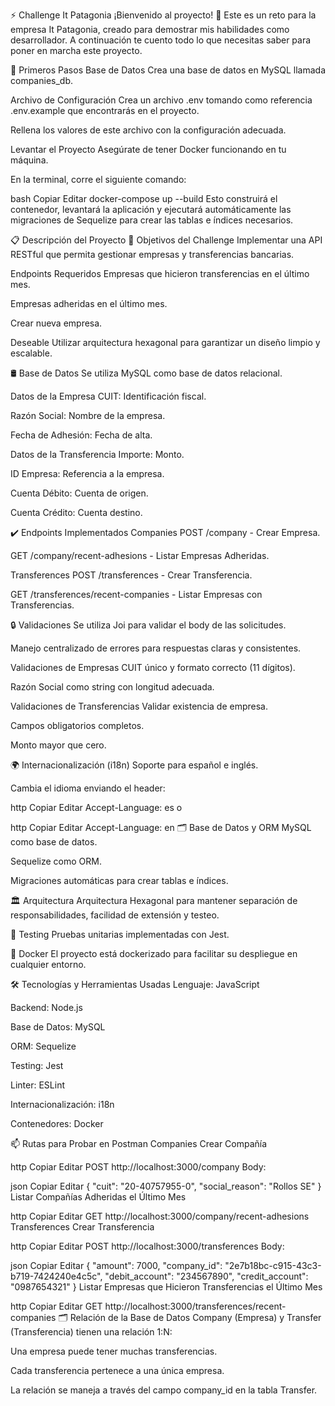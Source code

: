 ⚡️ Challenge It Patagonia
¡Bienvenido al proyecto! 🙌
Este es un reto para la empresa It Patagonia, creado para demostrar mis habilidades como desarrollador.
A continuación te cuento todo lo que necesitas saber para poner en marcha este proyecto.

🚀 Primeros Pasos
Base de Datos
Crea una base de datos en MySQL llamada companies_db.

Archivo de Configuración
Crea un archivo .env tomando como referencia .env.example que encontrarás en el proyecto.

Rellena los valores de este archivo con la configuración adecuada.

Levantar el Proyecto
Asegúrate de tener Docker funcionando en tu máquina.

En la terminal, corre el siguiente comando:

bash
Copiar
Editar
docker-compose up --build
Esto construirá el contenedor, levantará la aplicación y ejecutará automáticamente las migraciones de Sequelize para crear las tablas e índices necesarios.

📋 Descripción del Proyecto
🎯 Objetivos del Challenge
Implementar una API RESTful que permita gestionar empresas y transferencias bancarias.

Endpoints Requeridos
Empresas que hicieron transferencias en el último mes.

Empresas adheridas en el último mes.

Crear nueva empresa.

Deseable
Utilizar arquitectura hexagonal para garantizar un diseño limpio y escalable.

🛢️ Base de Datos
Se utiliza MySQL como base de datos relacional.

Datos de la Empresa
CUIT: Identificación fiscal.

Razón Social: Nombre de la empresa.

Fecha de Adhesión: Fecha de alta.

Datos de la Transferencia
Importe: Monto.

ID Empresa: Referencia a la empresa.

Cuenta Débito: Cuenta de origen.

Cuenta Crédito: Cuenta destino.

✔️ Endpoints Implementados
Companies
POST /company - Crear Empresa.

GET /company/recent-adhesions - Listar Empresas Adheridas.

Transferences
POST /transferences - Crear Transferencia.

GET /transferences/recent-companies - Listar Empresas con Transferencias.

🔒 Validaciones
Se utiliza Joi para validar el body de las solicitudes.

Manejo centralizado de errores para respuestas claras y consistentes.

Validaciones de Empresas
CUIT único y formato correcto (11 dígitos).

Razón Social como string con longitud adecuada.

Validaciones de Transferencias
Validar existencia de empresa.

Campos obligatorios completos.

Monto mayor que cero.

🌍 Internacionalización (i18n)
Soporte para español e inglés.

Cambia el idioma enviando el header:

http
Copiar
Editar
Accept-Language: es
o

http
Copiar
Editar
Accept-Language: en
🗂️ Base de Datos y ORM
MySQL como base de datos.

Sequelize como ORM.

Migraciones automáticas para crear tablas e índices.

🏛 Arquitectura
Arquitectura Hexagonal para mantener separación de responsabilidades, facilidad de extensión y testeo.

🧪 Testing
Pruebas unitarias implementadas con Jest.

🐳 Docker
El proyecto está dockerizado para facilitar su despliegue en cualquier entorno.

🛠 Tecnologías y Herramientas Usadas
Lenguaje: JavaScript

Backend: Node.js

Base de Datos: MySQL

ORM: Sequelize

Testing: Jest

Linter: ESLint

Internacionalización: i18n

Contenedores: Docker

📫 Rutas para Probar en Postman
Companies
Crear Compañía

http
Copiar
Editar
POST http://localhost:3000/company
Body:

json
Copiar
Editar
{
  "cuit": "20-40757955-0",
  "social_reason": "Rollos SE"
}
Listar Compañías Adheridas el Último Mes

http
Copiar
Editar
GET http://localhost:3000/company/recent-adhesions
Transferences
Crear Transferencia

http
Copiar
Editar
POST http://localhost:3000/transferences
Body:

json
Copiar
Editar
{
  "amount": 7000,
  "company_id": "2e7b18bc-c915-43c3-b719-7424240e4c5c",
  "debit_account": "234567890",
  "credit_account": "0987654321"
}
Listar Empresas que Hicieron Transferencias el Último Mes

http
Copiar
Editar
GET http://localhost:3000/transferences/recent-companies
🗂️ Relación de la Base de Datos
Company (Empresa) y Transfer (Transferencia) tienen una relación 1:N:

Una empresa puede tener muchas transferencias.

Cada transferencia pertenece a una única empresa.

La relación se maneja a través del campo company_id en la tabla Transfer.

